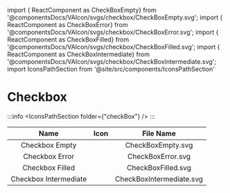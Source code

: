 import { ReactComponent as CheckBoxEmpty} from '@componentsDocs/VAIcon/svgs/checkbox/CheckBoxEmpty.svg';
import { ReactComponent as CheckBoxError} from '@componentsDocs/VAIcon/svgs/checkbox/CheckBoxError.svg';
import { ReactComponent as CheckBoxFilled} from '@componentsDocs/VAIcon/svgs/checkbox/CheckBoxFilled.svg';
import { ReactComponent as CheckBoxIntermediate} from '@componentsDocs/VAIcon/svgs/checkbox/CheckBoxIntermediate.svg';
import IconsPathSection from '@site/src/components/IconsPathSection'

# Checkbox

:::info
<IconsPathSection folder={"checkBox"} />
:::

Name | Icon | File Name 
:---: | :---: | :---: 
Checkbox Empty | <CheckBoxEmpty  className="icons"/> | CheckBoxEmpty.svg
Checkbox Error | <CheckBoxError  className="icons"/> | CheckBoxError.svg
Checkbox Filled | <CheckBoxFilled  className="icons"/> | CheckBoxFilled.svg
Checkbox Intermediate | <CheckBoxIntermediate  className="icons"/> | CheckBoxIntermediate.svg
